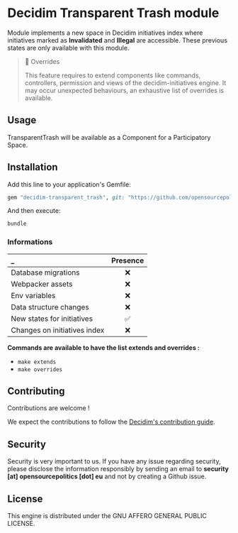 # Decidim Transparent Trash module

Module implements a new space in Decidim initiatives index where initiatives marked as **Invalidated** and **Illegal**
are accessible.
These previous states are only available with this module.

> 🚧 Overrides
>
> This feature requires to extend components like commands, controllers, permission and views of the decidim-initiatives
> engine. It may occur unexpected behaviours, an exhaustive list of overrides is available.

## Usage

TransparentTrash will be available as a Component for a Participatory
Space.

## Installation

Add this line to your application's Gemfile:

```ruby
gem "decidim-transparent_trash", git: "https://github.com/opensourcepolitics/decidim-module-transparent_trash.git"
```

And then execute:

```bash
bundle
```

### Informations

| _                            | Presence |
|:-----------------------------|:--------:|
| Database migrations          |    ❌     |
| Webpacker assets             |    ❌     |
| Env variables                |    ❌     |
| Data structure changes       |    ❌     |
| New states for initiatives   |    ✅     |
| Changes on initiatives index |     ❌     |


**Commands are available to have the list extends and overrides :**

* `make extends`
* `make overrides`

## Contributing

Contributions are welcome !

We expect the contributions to follow
the [Decidim's contribution guide](https://github.com/decidim/decidim/blob/develop/CONTRIBUTING.adoc).

## Security

Security is very important to us. If you have any issue regarding security, please disclose the information responsibly
by sending an email to __security [at] opensourcepolitics [dot] eu__ and not by creating a Github issue.

## License

This engine is distributed under the GNU AFFERO GENERAL PUBLIC LICENSE.

